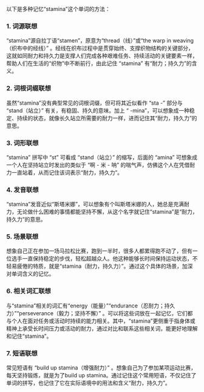 以下是多种记忆“stamina”这个单词的方法：

### 1. 词源联想
“stamina”源自拉丁语“stamen”，原意为“thread（线）”或“the warp in weaving（织布中的经线）” 。经线在织布过程中是贯穿始终、支撑织物结构的关键部分，这就如同耐力和持久力是支撑人们完成各种艰难任务、持续活动的关键要素一样，帮助人们在生活的“织物”中不断前行，由此记住 “stamina” 有“耐力；持久力”的含义。

### 2. 词根词缀联想
虽然“stamina”没有典型常见的词根词缀，但可将其近似看作 “sta -” 部分与 “stand（站立）” 有关，有稳固、持久的意味。加上 “ -mina”，可以想象成一种稳定、持续的状态，就像长久站立所需要的耐力一样，进而记住其“耐力，持久力”的意思。

### 3. 词形联想
“stamina” 拼写中 “st” 可看成 “stand（站立）” 的缩写，后面的 “amina” 可想象成一个人在坚持站立时发出的类似于 “啊 - 米 - 呐” 的喘气声，仿佛这个人在凭借耐力一直站着，从而记住该词表示“耐力，持久力”。

### 4. 发音联想
“stamina”发音近似“斯塔米娜”，可以想象有个叫斯塔米娜的人，她总是充满耐力，无论做什么困难的事情都能坚持不懈，从这个名字就记住“stamina”是“耐力，持久力”的意思。

### 5. 场景联想
想象自己正在参加一场马拉松比赛，跑到一半时，很多人都累得跑不动了，但有一位选手一直保持稳定的步伐，轻松超越众人。他这种能够长时间保持运动状态，不轻易疲倦的特质，就是“stamina（耐力，持久力）”。通过这个具体的场景，加深对单词含义的记忆。

### 6. 相关词汇联想
与“stamina”相关的词汇有“energy（能量）”“endurance（忍耐力；持久力）”“perseverance（毅力；坚持不懈）” 。可以将这些词放在一起记忆，它们都与个人在面对任务或活动时持续的能力相关。其中，“stamina”更侧重于指身体或精神上承受长时间压力或活动的耐力，通过对比和联系这些相关词，能更好地理解和记住“stamina”。

### 7. 短语联想
常见短语有 “build up stamina（增强耐力）” 。想象自己为了参加某项运动比赛，每天坚持锻炼，就是为了build up stamina。通过记住这个常用短语，不仅记住了单词的拼写，也记住了它在实际语境中的用法和含义“耐力，持久力”。 
